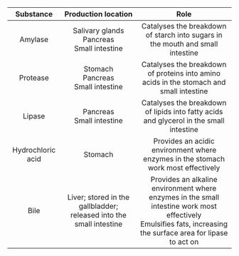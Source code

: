 |    Substance    |Production location|Role|
|:---------------:|:-----------------:|:--:|
|     Amylase     |Salivary glands<br>Pancreas<br>Small intestine|Catalyses the breakdown of starch into sugars in the mouth and small intestine|
|    Protease     |Stomach<br>Pancreas<br>Small intestine|Catalyses the breakdown of proteins into amino acids in the stomach and small intestine|
|     Lipase      |Pancreas<br>Small intestine|Catalyses the breakdown of lipids into fatty acids and glycerol in the small intestine|
|Hydrochloric acid|Stomach|Provides an acidic environment where enzymes in the stomach work most effectively|
|      Bile       |Liver; stored in the gallbladder; released into the small intestine|Provides an alkaline environment where enzymes in the small intestine work most effectively<br>Emulsifies fats, increasing the surface area for lipase to act on|
